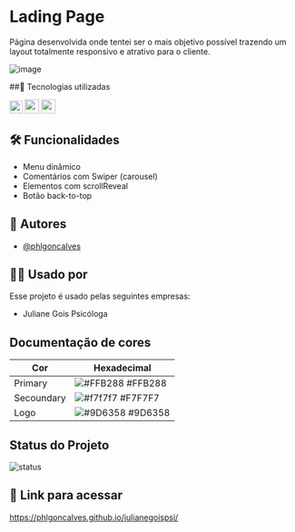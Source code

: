 
# Lading Page

Página desenvolvida onde tentei ser o mais objetivo possível trazendo um layout totalmente responsivo e atrativo para o cliente. 

![image](https://github.com/user-attachments/assets/644877cd-a216-4025-bd00-dc0c2397ecfd)

##📡 Tecnologias utilizadas

<img src="https://github.com/user-attachments/assets/329aabe0-6c5b-4061-a898-6c4b9f414722" width ="23px" />  <img src="https://github.com/user-attachments/assets/f80c40f5-5b9c-433e-85e7-79e2fa4b56cd" width="25px"/>  <img src="https://github.com/user-attachments/assets/54a81994-2326-4283-8751-808d640473b2" width="25px"/>

## 🛠️ Funcionalidades

- Menu dinâmico
- Comentários com Swiper (carousel)
- Elementos com scrollReveal 
- Botão back-to-top


## 🤵 Autores

- [@phlgoncalves](https://github.com/phlgoncalves/)


## 🤵‍♀️ Usado por

Esse projeto é usado pelas seguintes empresas:

- Juliane Gois Psicóloga

## Documentação de cores

| Cor               | Hexadecimal                                                |
| ----------------- | ---------------------------------------------------------------- |
| Primary       | ![#FFB288](https://via.placeholder.com/10/FFB288?text=+) #FFB288 |
| Secoundary       | ![#f7f7f7](https://via.placeholder.com/10/f7f7f7?text=+) #F7F7F7 |
| Logo       | ![#9D6358](https://via.placeholder.com/10/9D6358?text=+) #9D6358 |


## Status do Projeto
![status](https://github.com/user-attachments/assets/feaed2ba-4df4-4407-a828-bf4873560dca)


## 🔎 Link para acessar

https://phlgoncalves.github.io/julianegoispsi/ 

